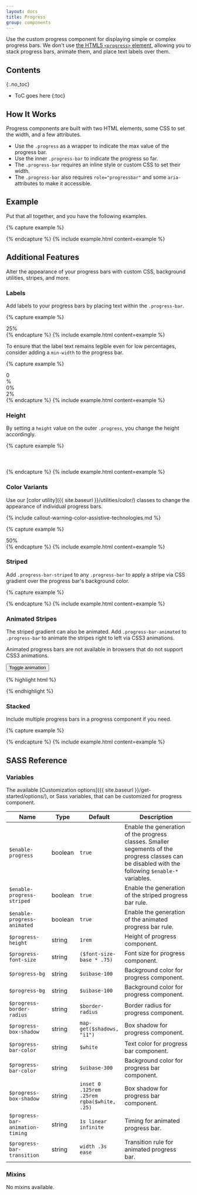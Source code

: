 ```yaml
---
layout: docs
title: Progress
group: components
---
```


Use the custom progress component for displaying simple or complex progress bars. We don't use [the HTML5 `<progress>` element](https://developer.mozilla.org/en-US/docs/Web/HTML/Element/progress), allowing you to stack progress bars, animate them, and place text labels over them.

## Contents
{:.no_toc}

* ToC goes here
{:toc}

## How It Works

Progress components are built with two HTML elements, some CSS to set the width, and a few attributes.

- Use the `.progress` as a wrapper to indicate the max value of the progress bar.
- Use the inner `.progress-bar` to indicate the progress so far.
- The `.progress-bar` requires an inline style or custom CSS to set their width.
- The `.progress-bar` also requires `role="progressbar"` and some `aria-` attributes to make it accessible.

## Example

Put that all together, and you have the following examples.

{% capture example %}
<div class="progress">
    <div class="progress-bar" role="progressbar" style="width: 0%" aria-valuenow="0" aria-valuemin="0" aria-valuemax="100"></div>
</div>
<div class="progress">
    <div class="progress-bar" role="progressbar" style="width: 25%" aria-valuenow="25" aria-valuemin="0" aria-valuemax="100"></div>
</div>
<div class="progress">
    <div class="progress-bar" role="progressbar" style="width: 50%" aria-valuenow="50" aria-valuemin="0" aria-valuemax="100"></div>
</div>
<div class="progress">
    <div class="progress-bar" role="progressbar" style="width: 75%" aria-valuenow="75" aria-valuemin="0" aria-valuemax="100"></div>
</div>
<div class="progress">
    <div class="progress-bar" role="progressbar" style="width: 100%" aria-valuenow="100" aria-valuemin="0" aria-valuemax="100"></div>
</div>
{% endcapture %}
{% include example.html content=example %}

## Additional Features

Alter the appearance of your progress bars with custom CSS, background utilities, stripes, and more.

### Labels

Add labels to your progress bars by placing text within the `.progress-bar`.

{% capture example %}
<div class="progress">
    <div class="progress-bar" role="progressbar" style="width: 25%;" aria-valuenow="25" aria-valuemin="0" aria-valuemax="100">25%</div>
</div>
{% endcapture %}
{% include example.html content=example %}

To ensure that the label text remains legible even for low percentages, consider adding a `min-width` to the progress bar.

{% capture example %}
<div class="progress">
    <div class="progress-bar" role="progressbar" style="width: 0%;" aria-valuenow="0" aria-valuemin="0" aria-valuemax="100">0%</div>
</div>
<div class="progress">
    <div class="progress-bar" role="progressbar" style="width: 0%; min-width: 2rem;" aria-valuenow="0" aria-valuemin="0" aria-valuemax="100">0%</div>
</div>
<div class="progress">
    <div class="progress-bar" role="progressbar" style="width: 2%; min-width: 2rem;" aria-valuenow="2" aria-valuemin="0" aria-valuemax="100">2%</div>
</div>
{% endcapture %}
{% include example.html content=example %}

### Height

By setting a `height` value on the outer `.progress`, you change the height accordingly.

{% capture example %}
<div class="progress" style="height: .5rem;">
    <div class="progress-bar" role="progressbar" style="width: 25%;" aria-valuenow="25" aria-valuemin="0" aria-valuemax="100"></div>
</div>
<div class="progress" style="height: 2rem">
    <div class="progress-bar" role="progressbar" style="width: 25%;" aria-valuenow="25" aria-valuemin="0" aria-valuemax="100"></div>
</div>
{% endcapture %}
{% include example.html content=example %}

### Color Variants

Use our [color utility]({{ site.baseurl }}/utilities/color/) classes to change the appearance of individual progress bars.

{% include callout-warning-color-assistive-technologies.md %}

{% capture example %}
<div class="progress">
    <div class="progress-bar bg-success" role="progressbar" style="width: 25%" aria-valuenow="25" aria-valuemin="0" aria-valuemax="100"></div>
</div>
<div class="progress">
    <div class="progress-bar bg-info" role="progressbar" style="width: 50%" aria-valuenow="50" aria-valuemin="0" aria-valuemax="100"></div>
</div>
<div class="progress">
    <div class="progress-bar bg-warning" role="progressbar" style="width: 75%" aria-valuenow="75" aria-valuemin="0" aria-valuemax="100"></div>
</div>
<div class="progress">
    <div class="progress-bar bg-danger" role="progressbar" style="width: 100%" aria-valuenow="100" aria-valuemin="0" aria-valuemax="100"></div>
</div>
<div class="progress bg-dark">
    <div class="progress-bar bg-cyan-300 text-dark" role="progressbar" style="width: 50%" aria-valuenow="50" aria-valuemin="0" aria-valuemax="100">50%</div>
</div>
{% endcapture %}
{% include example.html content=example %}

### Striped

Add `.progress-bar-striped` to any `.progress-bar` to apply a stripe via CSS gradient over the progress bar's background color.

{% capture example %}
<div class="progress">
    <div class="progress-bar progress-bar-striped" role="progressbar" style="width: 10%" aria-valuenow="10" aria-valuemin="0" aria-valuemax="100"></div>
</div>
<div class="progress">
    <div class="progress-bar progress-bar-striped bg-success" role="progressbar" style="width: 25%" aria-valuenow="25" aria-valuemin="0" aria-valuemax="100"></div>
</div>
<div class="progress">
    <div class="progress-bar progress-bar-striped bg-info" role="progressbar" style="width: 50%" aria-valuenow="50" aria-valuemin="0" aria-valuemax="100"></div>
</div>
<div class="progress">
    <div class="progress-bar progress-bar-striped bg-warning" role="progressbar" style="width: 75%" aria-valuenow="75" aria-valuemin="0" aria-valuemax="100"></div>
</div>
<div class="progress">
    <div class="progress-bar progress-bar-striped bg-danger" role="progressbar" style="width: 100%" aria-valuenow="100" aria-valuemin="0" aria-valuemax="100"></div>
</div>
{% endcapture %}
{% include example.html content=example %}

### Animated Stripes

The striped gradient can also be animated. Add `.progress-bar-animated` to `.progress-bar` to animate the stripes right to left via CSS3 animations.

Animated progress bars are not available in browsers that do not support CSS3 animations.

<div class="cf-example">
    <div class="progress">
        <div class="progress-bar progress-bar-striped" role="progressbar" aria-valuenow="75" aria-valuemin="0" aria-valuemax="100" style="width: 75%"></div>
    </div>
    <button type="button" class="btn btn-outline-secondary cf-toggle-animated-progress" data-toggle="button" aria-pressed="false" autocomplete="off">
        Toggle animation
    </button>
</div>

{% highlight html %}
<div class="progress">
    <div class="progress-bar progress-bar-striped progress-bar-animated" role="progressbar" aria-valuenow="75" aria-valuemin="0" aria-valuemax="100" style="width: 75%"></div>
</div>
{% endhighlight %}

### Stacked

Include multiple progress bars in a progress component if you need.

{% capture example %}
<div class="progress">
    <div class="progress-bar" role="progressbar" style="width: 15%" aria-valuenow="15" aria-valuemin="0" aria-valuemax="100"></div>
    <div class="progress-bar progress-bar-striped bg-success" role="progressbar" style="width: 30%" aria-valuenow="30" aria-valuemin="0" aria-valuemax="100"></div>
    <div class="progress-bar bg-info" role="progressbar" style="width: 20%" aria-valuenow="20" aria-valuemin="0" aria-valuemax="100"></div>
</div>
{% endcapture %}
{% include example.html content=example %}

## SASS Reference

### Variables

The available [Customization options]({{ site.baseurl }}/get-started/options/), or Sass variables, that can be customized for progress component.

<div class="table-scroll">
    <table class="table table-bordered table-striped">
        <thead>
            <tr>
                <th style="width: 100px;">Name</th>
                <th style="width: 50px;">Type</th>
                <th style="width: 50px;">Default</th>
                <th>Description</th>
            </tr>
        </thead>
        <tbody>
            <tr>
                <td><code>$enable-progress</code></td>
                <td>boolean</td>
                <td><code>true</code></td>
                <td>
                    Enable the generation of the progress classes.
                    Smaller segements of the progress classes can be disabled with the following <code>$enable-*</code> variables.
                </td>
            </tr>
            <tr>
                <td><code>$enable-progress-striped</code></td>
                <td>boolean</td>
                <td><code>true</code></td>
                <td>
                    Enable the generation of the striped progress bar rule.
                </td>
            </tr>
            <tr>
                <td><code>$enable-progress-animated</code></td>
                <td>boolean</td>
                <td><code>true</code></td>
                <td>
                    Enable the generation of the animated progress bar rule.
                </td>
            </tr>
            <tr>
                <td><code>$progress-height</code></td>
                <td>string</td>
                <td><code>1rem</code></td>
                <td>
                    Height of progress component.
                </td>
            </tr>
            <tr>
                <td><code>$progress-font-size</code></td>
                <td>string</td>
                <td><code>($font-size-base * .75)</code></td>
                <td>
                    Font size for progress component.
                </td>
            </tr>
            <tr>
                <td><code>$progress-bg</code></td>
                <td>string</td>
                <td><code>$uibase-100</code></td>
                <td>
                    Background color for progress component.
                </td>
            </tr>
            <tr>
                <td><code>$progress-bg</code></td>
                <td>string</td>
                <td><code>$uibase-100</code></td>
                <td>
                    Background color for progress component.
                </td>
            </tr>
            <tr>
                <td><code>$progress-border-radius</code></td>
                <td>string</td>
                <td><code>$border-radius</code></td>
                <td>
                    Border radius for progress component.
                </td>
            </tr>
            <tr>
                <td><code>$progress-box-shadow</code></td>
                <td>string</td>
                <td><code>map-get($shadows, "i1")</code></td>
                <td>
                    Box shadow for progress component.
                </td>
            </tr>
            <tr>
                <td><code>$progress-bar-color</code></td>
                <td>string</td>
                <td><code>$white</code></td>
                <td>
                    Text color for progress bar component.
                </td>
            </tr>
            <tr>
                <td><code>$progress-bar-color</code></td>
                <td>string</td>
                <td><code>$uibase-300</code></td>
                <td>
                    Background color for progress bar component.
                </td>
            </tr>
            <tr>
                <td><code>$progress-box-shadow</code></td>
                <td>string</td>
                <td><code>inset 0 .125rem .25rem rgba($white, .25)</code></td>
                <td>
                    Box shadow for progress bar component.
                </td>
            </tr>
            <tr>
                <td><code>$progress-bar-animation-timing</code></td>
                <td>string</td>
                <td><code>1s linear infinite</code></td>
                <td>
                    Timing for animated progress bar.
                </td>
            </tr>
            <tr>
                <td><code>$progress-bar-transition</code></td>
                <td>string</td>
                <td><code>width .3s ease</code></td>
                <td>
                    Transition rule for animated progress bar.
                </td>
            </tr>
        </tbody>
    </table>
</div>

### Mixins

No mixins available.
